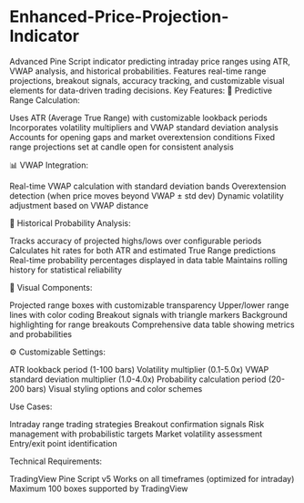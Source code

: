 # Enhanced-Price-Projection-Indicator
Advanced Pine Script indicator predicting intraday price ranges using ATR, VWAP analysis, and historical probabilities. Features real-time range projections, breakout signals, accuracy tracking, and customizable visual elements for data-driven trading decisions.
Key Features:
🎯 Predictive Range Calculation:

Uses ATR (Average True Range) with customizable lookback periods
Incorporates volatility multipliers and VWAP standard deviation analysis
Accounts for opening gaps and market overextension conditions
Fixed range projections set at candle open for consistent analysis

📊 VWAP Integration:

Real-time VWAP calculation with standard deviation bands
Overextension detection (when price moves beyond VWAP ± std dev)
Dynamic volatility adjustment based on VWAP distance

🧮 Historical Probability Analysis:

Tracks accuracy of projected highs/lows over configurable periods
Calculates hit rates for both ATR and estimated True Range predictions
Real-time probability percentages displayed in data table
Maintains rolling history for statistical reliability

🎨 Visual Components:

Projected range boxes with customizable transparency
Upper/lower range lines with color coding
Breakout signals with triangle markers
Background highlighting for range breakouts
Comprehensive data table showing metrics and probabilities

⚙️ Customizable Settings:

ATR lookback period (1-100 bars)
Volatility multiplier (0.1-5.0x)
VWAP standard deviation multiplier (1.0-4.0x)
Probability calculation period (20-200 bars)
Visual styling options and color schemes

Use Cases:

Intraday range trading strategies
Breakout confirmation signals
Risk management with probabilistic targets
Market volatility assessment
Entry/exit point identification

Technical Requirements:

TradingView Pine Script v5
Works on all timeframes (optimized for intraday)
Maximum 100 boxes supported by TradingView
